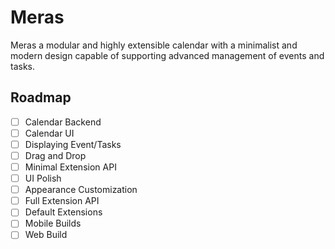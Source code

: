 # Meras

Meras a modular and highly extensible calendar with a minimalist and modern design capable of supporting advanced management of events and tasks.

## Roadmap

- [ ] Calendar Backend
- [ ] Calendar UI
- [ ] Displaying Event/Tasks
- [ ] Drag and Drop
- [ ] Minimal Extension API
- [ ] UI Polish
- [ ] Appearance Customization
- [ ] Full Extension API
- [ ] Default Extensions
- [ ] Mobile Builds
- [ ] Web Build
